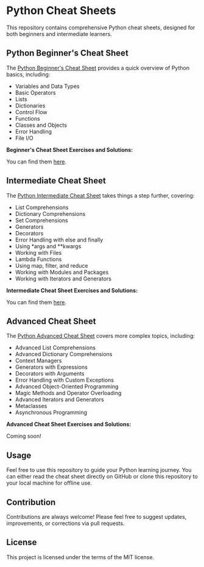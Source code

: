 # Python Cheat Sheets

This repository contains comprehensive Python cheat sheets, designed for both beginners and intermediate learners.

## Python Beginner's Cheat Sheet

The [Python Beginner's Cheat Sheet](./Python_Beginners_Cheat_Sheet.md) provides a quick overview of Python basics, including:

- Variables and Data Types
- Basic Operators
- Lists
- Dictionaries
- Control Flow
- Functions
- Classes and Objects
- Error Handling
- File I/O

**Beginner's Cheat Sheet Exercises and Solutions:**

You can find them [here](./Python_Beginners_Exercises_Solutions.md).

## Intermediate Cheat Sheet

The [Python Intermediate Cheat Sheet](./Python_Intermediate_Cheat_Sheet.md) takes things a step further, covering:

- List Comprehensions
- Dictionary Comprehensions
- Set Comprehensions
- Generators
- Decorators
- Error Handling with else and finally
- Using *args and **kwargs
- Working with Files
- Lambda Functions
- Using map, filter, and reduce
- Working with Modules and Packages
- Working with Iterators and Generators

**Intermediate Cheat Sheet Exercises and Solutions:**

You can find them [here](./Python_Intermediate_Exercises_Solutions.md).

## Advanced Cheat Sheet

The [Python Advanced Cheat Sheet](./Python_Advanced_Cheat_Sheet.md) covers more complex topics, including:

- Advanced List Comprehensions
- Advanced Dictionary Comprehensions
- Context Managers
- Generators with Expressions
- Decorators with Arguments
- Error Handling with Custom Exceptions
- Advanced Object-Oriented Programming
- Magic Methods and Operator Overloading
- Advanced Iterators and Generators
- Metaclasses
- Asynchronous Programming

**Advanced Cheat Sheet Exercises and Solutions:**

Coming soon!

## Usage

Feel free to use this repository to guide your Python learning journey. You can either read the cheat sheet directly on GitHub or clone this repository to your local machine for offline use.

## Contribution

Contributions are always welcome! Please feel free to suggest updates, improvements, or corrections via pull requests.

## License

This project is licensed under the terms of the MIT license.


